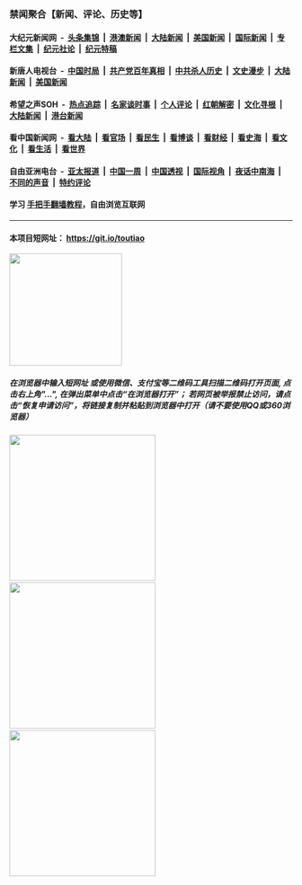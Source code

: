 ### 禁闻聚合【新闻、评论、历史等】

#### 大纪元新闻网 &nbsp;-&nbsp; [头条集锦](indexes/E头条集锦.md?t=03150902) &nbsp;|&nbsp; [港澳新闻](indexes/E港澳新闻.md?t=03150902)  &nbsp;|&nbsp; [大陆新闻](indexes/E大陆新闻.md?t=03150902) &nbsp;|&nbsp; [美国新闻](indexes/E美国新闻.md?t=03150902) &nbsp;|&nbsp; [国际新闻](indexes/E国际新闻.md?t=03150902) &nbsp;|&nbsp; [专栏文集](indexes/E专栏文集.md?t=03150902) &nbsp;|&nbsp; [纪元社论](indexes/E纪元社论.md?t=03150902) &nbsp;|&nbsp; [纪元特稿](indexes/E纪元特稿.md?t=03150902) 

#### 新唐人电视台 &nbsp;-&nbsp; [中国时局](indexes/N中国时局.md?t=03150902) &nbsp;|&nbsp; [共产党百年真相](indexes/N共产党百年真相.md?t=03150902) &nbsp;|&nbsp; [中共杀人历史](indexes/N中共杀人历史.md?t=03150902) &nbsp;|&nbsp; [文史漫步](indexes/N文史漫步.md?t=03150902) &nbsp;|&nbsp; [大陆新闻](indexes/N大陆新闻.md?t=03150902) &nbsp;|&nbsp; [美国新闻](indexes/N美国新闻.md?t=03150902)

#### 希望之声SOH &nbsp;-&nbsp; [热点追踪](indexes/H热点追踪.md?t=03150902) &nbsp;|&nbsp; [名家谈时事](indexes/H名家谈时事.md?t=03150902) &nbsp;|&nbsp; [个人评论](indexes/H个人评论.md?t=03150902)  &nbsp;|&nbsp; [红朝解密](indexes/H红朝解密.md?t=03150902) &nbsp;|&nbsp; [文化寻根](indexes/H文化寻根.md?t=03150902) &nbsp;|&nbsp; [大陆新闻](indexes/H大陆新闻.md?t=03150902) &nbsp;|&nbsp; [港台新闻](indexes/H港台新闻.md?t=03150902)

#### 看中国新闻网 &nbsp;-&nbsp; [看大陆](indexes/S看大陆.md?t=03150902) &nbsp;|&nbsp; [看官场](indexes/S看官场.md?t=03150902) &nbsp;|&nbsp; [看民生](indexes/S看民生.md?t=03150902)  &nbsp;|&nbsp; [看博谈](indexes/S看博谈.md?t=03150902) &nbsp;|&nbsp; [看财经](indexes/S看财经.md?t=03150902) &nbsp;|&nbsp; [看史海](indexes/S看史海.md?t=03150902) &nbsp;|&nbsp; [看文化](indexes/S看文化.md?t=03150902) &nbsp;|&nbsp; [看生活](indexes/S看生活.md?t=03150902) &nbsp;|&nbsp; [看世界](indexes/S看世界.md?t=03150902)

#### 自由亚洲电台 &nbsp;-&nbsp; [亚太报道](indexes/R亚太报道.md?t=03150902) &nbsp;|&nbsp; [中国一周](indexes/R中国一周.md?t=03150902) &nbsp;|&nbsp; [中国透视](indexes/R中国透视.md?t=03150902)  &nbsp;|&nbsp; [国际视角](indexes/R国际视角.md?t=03150902) &nbsp;|&nbsp; [夜话中南海](indexes/R夜话中南海.md?t=03150902) &nbsp;|&nbsp; [不同的声音](indexes/R不同的声音.md?t=03150902) &nbsp;|&nbsp; [特约评论](indexes/R特约评论.md?t=03150902)

#### 学习 [手把手翻墙教程](https://github.com/gfw-breaker/guides/wiki)，自由浏览互联网

----

#### 本项目短网址： https://git.io/toutiao
<img src="https://raw.githubusercontent.com/gfw-breaker/banned-news/master/scripts/img/qr.png" width="200px"/>  

##### 在浏览器中输入短网址 或使用微信、支付宝等二维码工具扫描二维码打开页面, 点击右上角"...", 在弹出菜单中点击“在浏览器打开”； 若网页被举报禁止访问，请点击“恢复申请访问”，将链接复制并粘贴到浏览器中打开（请不要使用QQ或360浏览器）

<img src="https://raw.githubusercontent.com/gfw-breaker/banned-news/master/scripts/img/1.png" width="260px"/> &nbsp; <img src="https://raw.githubusercontent.com/gfw-breaker/banned-news/master/scripts/img/2.png" width="260px"/> &nbsp; <img src="https://raw.githubusercontent.com/gfw-breaker/banned-news/master/scripts/img/3.png" width="260px"/>
